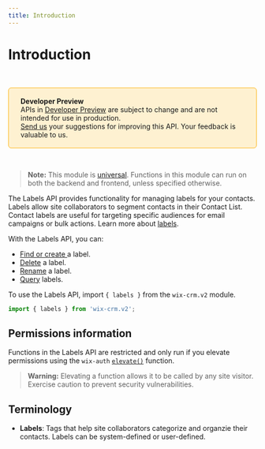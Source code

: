 ```yaml
---
title: Introduction
---
```


# Introduction

&nbsp;
<div style="background-color: #FEF1D1; padding: 18px 24px; border-radius: 6px; border: 1px solid #FDB10C; box-sizing: border-box; display: inline-block">
    <b>Developer Preview</b>
    <br/>
    <span>APIs in <a href="https://www.wix.com/velo/reference/api-overview/developer-preview">Developer Preview</a> are subject to change and are not intended for use in production.<br/><a href="mailto:velo-preview-feedback@wix.com">Send us</a> your suggestions for improving this API. Your feedback is valuable to us.</span>
</div>  

&nbsp;

> **Note:** This module is
> [universal](/api-overview/api-versions#universal-modules).
> Functions in this module can run on both the backend and frontend,
> unless specified otherwise.


The Labels API provides functionality for managing labels for your contacts. Labels allow site collaborators to segment contacts in their Contact List. Contact labels are useful for targeting specific audiences for email campaigns or bulk actions. Learn more about [labels](https://support.wix.com/en/article/adding-labels-to-contacts-in-your-contact-list).
 
With the Labels API, you can:
+ [Find or create ](wix-crm-v2/labels/findorcreatelabel) a label. 
+ [Delete](wix-crm-v2/labels/deletelabel) a label.
+ [Rename](wix-crm-v2/labels/renamelabel) a label.
+ [Query](wix-crm-v2/labels/querylabel) labels.


To use the Labels API, import `{ labels }` from the `wix-crm.v2` module. 

```javascript
import { labels } from 'wix-crm.v2';
```

## Permissions information

Functions in the Labels API are restricted and only run if you elevate permissions using the `wix-auth` [`elevate()`](https://www.wix.com/velo/reference/wix-auth/elevate) function.

<blockquote class='warning'>
<p><strong>Warning:</strong> Elevating a function allows it to be called by any site visitor. Exercise caution to prevent security vulnerabilities.</p>
</blockquote>


## Terminology

- **Labels**: Tags that help site collaborators categorize and organzie their contacts. Labels can be system-defined or user-defined. 